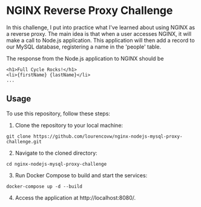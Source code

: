 # NGINX Reverse Proxy Challenge
In this challenge, I put into practice what I've learned about using NGINX as a reverse proxy. The main idea is that when a user accesses NGINX, it will make a call to Node.js application. This application will then add a record to our MySQL database, registering a name in the 'people' table.

The response from the Node.js application to NGINX should be
```
<h1>Full Cycle Rocks!</h1>
<li>{firstName} {lastName}</li>
...
```
## Usage
To use this repository, follow these steps:

1. Clone the repository to your local machine:
  ```
  git clone https://github.com/lourencovw/nginx-nodejs-mysql-proxy-challenge.git
  
  ```
2. Navigate to the cloned directory:
  ```
  cd nginx-nodejs-mysql-proxy-challenge
  
  ```
3. Run Docker Compose to build and start the services:
  ```
  docker-compose up -d --build
  
  ```
4. Access the application at http://localhost:8080/.
